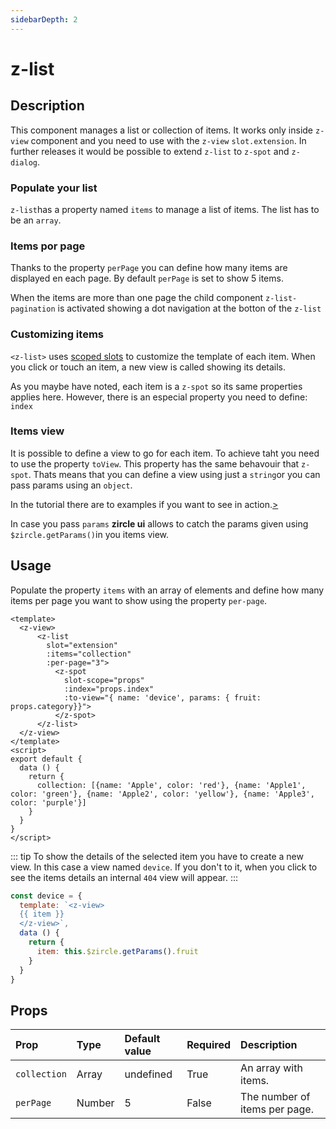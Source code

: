 ```yaml
---
sidebarDepth: 2
---
```


# z-list

## Description
This component manages a list or collection of items. It works only inside `z-view` component and you need to use with the `z-view` `slot.extension`. In further releases it would be possible to extend `z-list` to `z-spot` and `z-dialog`.

### Populate your list
`z-list`has a property named `items` to manage a list of items. The list has to be an `array`.

### Items por page
Thanks to the property `perPage` you can define how many items are displayed en each page. By default `perPage` is set to show 5 items.

When the items are more than one page the child component `z-list-pagination` is activated showing a dot navigation at the botton of the `z-list`

### Customizing items
`<z-list>` uses [scoped slots](https://vuejs.org/v2/guide/components-slots.html#Scoped-Slots) to customize the template of each item. When you click or touch an item, a new view is called showing its details. 

As you maybe have noted, each item is a `z-spot` so its same properties applies here. However, there is an especial property you need to define: `index`

### Items view
It is possible to define a view to go for each item. To achieve taht you need to use the property `toView`. This property has the same behavouir that `z-spot`. Thats means that you can define a view using just a `string`or you can pass params using an `object`.

In the tutorial there are to examples if you want to see in action.[>](#)

In case you pass `params` **zircle ui** allows to catch the params given using `$zircle.getParams()`in you items view.


## Usage 
Populate the property `items` with an array of elements and define how many items per page you want to show using the property `per-page`. 

```vue{3-12}
<template>
  <z-view>
      <z-list
        slot="extension"
        :items="collection"
        :per-page="3">
          <z-spot
            slot-scope="props"
            :index="props.index"
            :to-view="{ name: 'device', params: { fruit: props.category}}">
          </z-spot>
      </z-list>
  </z-view>
</template>
<script>
export default {
  data () {
    return {
      collection: [{name: 'Apple', color: 'red'}, {name: 'Apple1', color: 'green'}, {name: 'Apple2', color: 'yellow'}, {name: 'Apple3', color: 'purple'}]
    }
  }
}
</script>
```

::: tip
To show the details of the selected item you have to create a new view. In this case a view named `device`. If you don't to it, when you click to see the items details an internal `404` view will appear. 
:::

```js
const device = {
  template: `<z-view>
  {{ item }}
  </z-view>`,
  data () {
    return {
      item: this.$zircle.getParams().fruit
    }
  }
}
```

## Props

| Prop | Type | Default value | Required | Description
| :--- | :--- | :--- | :--- | :--- |
| `collection` | Array | undefined | True | An array with items.
| `perPage` | Number | 5 | False | The number of items per page.

